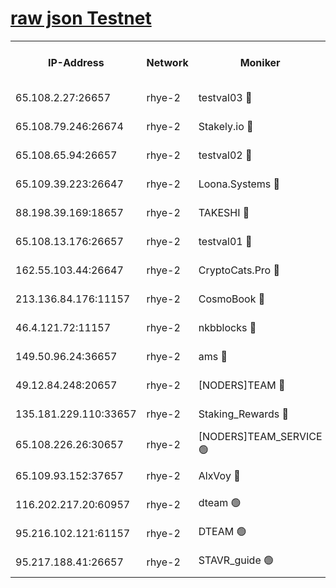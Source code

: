
[raw json Testnet](https://rpc-check.quickt.stavr.tech/quickt/rpc-quickt-result.json)
=


<table><tr><th>IP-Address</th><th>Network</th><th>Moniker</th><th>Latest Block Height</th><th>Earliest Block Height</th><th>Catching Up</th><th>Tx Index</th><th>Voting Power</th><th>Scan Time</th></tr><tr><td>65.108.2.27:26657</td><td>rhye-2</td><td>testval03 🔴</td><td>1070651</td><td>1</td><td>False</td><td>on</td><td>11002050</td><td>2024-03-02T18:48:22.727392233UTC</td></tr><tr><td>65.108.79.246:26674</td><td>rhye-2</td><td>Stakely.io 🔴</td><td>1070651</td><td>1</td><td>False</td><td>on</td><td>10010</td><td>2024-03-02T18:48:25.079432505UTC</td></tr><tr><td>65.108.65.94:26657</td><td>rhye-2</td><td>testval02 🔴</td><td>1070652</td><td>1</td><td>False</td><td>on</td><td>11002050</td><td>2024-03-02T18:48:27.822071694UTC</td></tr><tr><td>65.109.39.223:26647</td><td>rhye-2</td><td>Loona.Systems 🔴</td><td>1070652</td><td>1</td><td>False</td><td>off</td><td>86949</td><td>2024-03-02T18:48:28.447511658UTC</td></tr><tr><td>88.198.39.169:18657</td><td>rhye-2</td><td>TAKESHI 🔴</td><td>1070652</td><td>1</td><td>False</td><td>off</td><td>40542</td><td>2024-03-02T18:48:29.017525017UTC</td></tr><tr><td>65.108.13.176:26657</td><td>rhye-2</td><td>testval01 🔴</td><td>1070652</td><td>1</td><td>False</td><td>on</td><td>13082010</td><td>2024-03-02T18:48:29.997486736UTC</td></tr><tr><td>162.55.103.44:26647</td><td>rhye-2</td><td>CryptoCats.Pro 🔴</td><td>1070657</td><td>1</td><td>False</td><td>off</td><td>9999</td><td>2024-03-02T18:49:01.964737141UTC</td></tr><tr><td>213.136.84.176:11157</td><td>rhye-2</td><td>CosmoBook 🔴</td><td>1070656</td><td>65301</td><td>False</td><td>off</td><td>1520417</td><td>2024-03-02T18:48:55.623592637UTC</td></tr><tr><td>46.4.121.72:11157</td><td>rhye-2</td><td>nkbblocks 🔴</td><td>1070650</td><td>70101</td><td>False</td><td>off</td><td>81084</td><td>2024-03-02T18:48:15.867778974UTC</td></tr><tr><td>149.50.96.24:36657</td><td>rhye-2</td><td>ams 🔴</td><td>1070654</td><td>133501</td><td>False</td><td>on</td><td>10732</td><td>2024-03-02T18:48:45.173328772UTC</td></tr><tr><td>49.12.84.248:20657</td><td>rhye-2</td><td>[NODERS]TEAM 🔴</td><td>1070654</td><td>146001</td><td>False</td><td>on</td><td>59690</td><td>2024-03-02T18:48:42.799328137UTC</td></tr><tr><td>135.181.229.110:33657</td><td>rhye-2</td><td>Staking_Rewards 🔴</td><td>1070652</td><td>149101</td><td>False</td><td>on</td><td>9900</td><td>2024-03-02T18:48:28.769384830UTC</td></tr><tr><td>65.108.226.26:30657</td><td>rhye-2</td><td>[NODERS]TEAM_SERVICE 🟢</td><td>1070652</td><td>241501</td><td>False</td><td>on</td><td>0</td><td>2024-03-02T18:48:29.657693491UTC</td></tr><tr><td>65.109.93.152:37657</td><td>rhye-2</td><td>AlxVoy 🔴</td><td>1070650</td><td>315173</td><td>False</td><td>on</td><td>150351</td><td>2024-03-02T18:48:20.330439475UTC</td></tr><tr><td>116.202.217.20:60957</td><td>rhye-2</td><td>dteam 🟢</td><td>1070652</td><td>421794</td><td>False</td><td>on</td><td>0</td><td>2024-03-02T18:48:28.100617501UTC</td></tr><tr><td>95.216.102.121:61157</td><td>rhye-2</td><td>DTEAM 🟢</td><td>946425</td><td>945401</td><td>False</td><td>on</td><td>0</td><td>2024-03-02T18:48:25.419321420UTC</td></tr><tr><td>95.217.188.41:26657</td><td>rhye-2</td><td>STAVR_guide 🟢</td><td>1070652</td><td>1020001</td><td>False</td><td>on</td><td>0</td><td>2024-03-02T18:48:29.338446358UTC</td></tr></table>